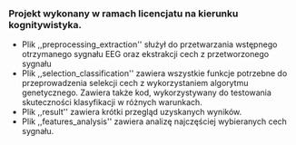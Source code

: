 ### Projekt wykonany w ramach licencjatu na kierunku kognitywistyka.

- Plik ,,preprocessing_extraction'' służył do przetwarzania wstępnego otrzymanego sygnału EEG oraz ekstrakcji cech z przetworzonego sygnału
- Plik ,,selection_classification'' zawiera wszystkie funkcje potrzebne do przeprowadzenia selekcji cech z wykorzystaniem algorytmu genetycznego. Zawiera także kod, wykorzystywany do testowania skuteczności klasyfikacji w różnych warunkach.
- Plik ,,result'' zawiera krótki przegląd uzyskanych wyników.
- Plik ,,features_analysis'' zawiera analizę najczęściej wybieranych cech sygnału.
